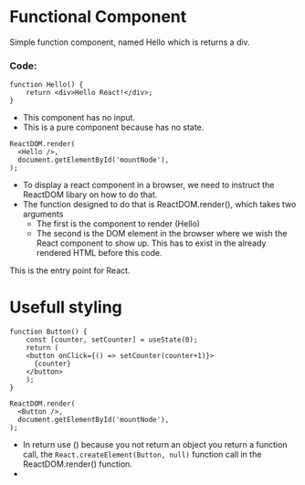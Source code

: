 # Functional Component

Simple function component, named Hello which is returns a div.
### Code:
```
function Hello() {
	return <div>Hello React!</div>;
}
```
- This component has no input.
- This is a pure component because has no state.

```
ReactDOM.render(
  <Hello />, 
  document.getElementById('mountNode'),
);
```
- To display a react component in a browser, we need to instruct the ReactDOM libary on how to do that.
- The function designed to do that is ReactDOM.render(), which takes two arguments
  - The first is the component to render (Hello)
  - The second is the DOM element in the browser where we wish the React component to show up. This has to exist in the already rendered HTML before this code.

This is the entry point for React.

# Usefull styling

```
function Button() {
	const [counter, setCounter] = useState(0);
	return ( 
    <button onClick={() => setCounter(counter+1)}>
      {counter}
    </button>
    );
}

ReactDOM.render(
  <Button />, 
  document.getElementById('mountNode'),
);
```
- In return use () because you not return an object you return a function call, the ``React.createElement(Button, null)`` function call in the ReactDOM.render() function. 
- 

